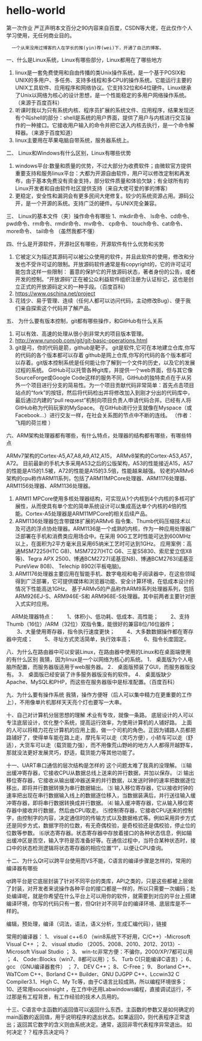 # hello-world
第一次作业
严正声明本文百分之90内容来自百度，CSDN等大佬，在此仅作个人学习使用，无任何商业目的。

      一个从来没用过博客的人在学长的推(yin)荐(wei)下，开通了自己的博客。

一、什么是Linux系统，Linux有哪些部分，Linux都用在了哪些地方

 

 1. linux是一套免费使用和自由传播的类Unix操作系统，是一个基于POSIX和UNIX的多用户、多任务、支持多线程和多CPU的操作系统。它能运行主要的UNIX工具软件、应用程序和网络协议。它支持32位和64位硬件。Linux继承了Unix以网络为核心的设计思想，是一个性能稳定的多用户网络操作系统。（来源于百度百科）
 2. 听课时我以为只有系统内核、程序员扩展的系统文件、应用程序，结果发现还有个叫shell的部分：shell是系统的用户界面，提供了用户与内核进行交互操作的一种接口。它接收用户输入的命令并把它送入内核去执行，是一个命令解释器。（来源于百度知道）
 3. linux主要用在苹果电脑自带系统，服务器系统上。

二、 Linux和Windows有什么区别，Linux有哪些优势

 1. windows平台:数量和质量的优势，不过大部分为收费软件；由微软官方提供重要支持和服务linux平台：大都为开源自由软件，用户可以修改定制和再发布，由于基本免费没有资金支持，部分软件质量和体验欠缺；有全球所有的Linux开发者和自由软件社区提供支持（来自大佬可爱的爹的博客）
 2. 更稳定，安全性和漏洞会有更多民间大佬修复。较少的系统资源占用。源码公开，是一个开源的系统。支持广泛的硬件。与UNIX完全兼容。

三、 Linux的基本文件（夹）操作命令有哪些
  1、mkdir命令、 ls命令、cd命令、 pwd命令、rm命令、rmdir命令、mv命令、 cp命令、 touch命令、cat命令、 more命令、  tail命令
       （虽然我都不懂）

四、什么是开源软件，开源社区有哪些，开源软件有什么优势和劣势
 1.  它被定义为描述其源码可以被公众使用的软件，并且此软件的使用，修改和分发也不受许可证的限制。开放源码软件通常是有copyright的，它的许可证可能包含这样一些限制： 蓄意的保护它的开放源码状态，著者身份的公告，或者开发的控制。“开放源码”正在被公众利益软件组织注册为认证标记，这也是创立正式的开放源码定义的一种手段。（百度百科）
 2. https://www.oschina.net/project
 3. 花钱少、易于管理、连续（任何人都可以访问代码，主动修改Bug）、便于我们亲自探索这个代码并了解产品。


五、 为什么要有版本控制，git都有哪些操作，和GitHub有什么关系
 1. 可以有效、高速的处理从很小到非常大的项目版本管理。
 2. http://www.runoob.com/git/git-basic-operations.html
 3. git是弓，你的代码是箭，github是靶子。 
git是软件,它可在本地建立仓库,你写的代码的各个版本都可以存着 
github是网上仓库,你写的代码的各个版本都可以存着。git版本控制系统是任何能让你了解到一个文件的历史，以及它的发展过程的系统。  GitHub可以托管各种git库，并提供一个web界面，但与其它像 SourceForge或Google Code这样的服务不同，GitHub的独特卖点在于从另外一个项目进行分支的简易性。为一个项目贡献代码非常简单：首先点击项目站点的“fork”的按钮，然后将代码检出并将修改加入到刚才分出的代码库中，最后通过内建的“pull request”机制向项目负责人申请代码合并。已经有人将GitHub称为代码玩家的MySpace。 
在GitHub进行分支就像在Myspace（或Facebook…）进行交友一样，在社会关系图的节点中不断的连线。 
（作者：飞翔的荷兰橙 ）

六、ARM架构处理器都有哪些，有什么特点，处理器的结构都有哪些，有哪些特点

  ARMv7架构的Cortex-A5,A7,A8,A9,A12,A15，
  ARMv8架构的Cortex-A53,A57，A72。
  目前最新的手机大多采用A53之后的公版架构，A53的性能接近A15，A57的性能是A15的1.5被，A72的性能是A15的3.5倍，性能越来越强。
  较老的ARMv6架构的cpu称作ARM11系列，包括了ARM11MPCore处理器、ARM1176处理器、ARM1156处理器、ARM1136处理器。
  1. ARM11 MPCore使用多核处理器结构，可实现从1个内核到4个内核的多核可扩展性，从而使具有单个宏的简单系统设计可以集成高达单个内核的4倍的性能。Cortex-A5处理器是ARM11MPCore的相关后续产品。
  2. ARM1136处理器包含带媒体扩展的ARMv6 指令集、Thumb代码压缩技术以及可选的浮点协处理器。ARM1136是一个成熟的内核，作为一种应用处理器广泛部署在手机和消费类应用场合中。在采用 90G工艺时性能可达到600MHz以上，在面积为2平方毫米且采用65纳米工艺时可达到1GHz。
应用案例：高通MSM7225(HTC G8)、MSM7227(HTC G6、三星S5830、索尼爱立信X8等)、Tegra APX 2500、博通BCM2727(诺基亚N8)、博通BCM2763(诺基亚PureView 808)、 Telechip 8902(平板电脑)。
3. ARM1176处理器主要应用在智能手机、数字电视和电子阅读器中，在这些领域得到广泛部署，它可提供媒体和浏览器功能、安全计算环境，在低成本设计的情况下性能高达1GHz。
基于ARMv5的产品称作ARM9系列处理器系列，包括ARM926EJ-S、ARM946E-S和 ARM968E-S处理器。其中前两者主要针对嵌入式实时应用。

　ARM处理器特点：
　　1、体积小、低功耗、低成本、高性能；
　　2、支持Thumb（16位）/ARM（32位）双指令集，能很好的兼容8位/16位器件；
　　3、大量使用寄存器，指令执行速度更快；
　　4、大多数数据操作都在寄存器中完成；
　　5、寻址方式灵活简单，执行效率高；
　　6、指令长度固定。


八、为什么在路由器中可以安装Linux，在路由器中使用的Linux和在桌面端使用的有什么区别
    我猜，因为linux是一个以网络为核心的系统。
1． 桌面版为个人电脑所配置，而服务器版适用于web服务器。
2． 桌面版预装了GUI，而服务器版没有。
3． 桌面版已经安装了许多服务器版没有的软件。
4． 桌面版缺少Apache、MySQL和PHP，而这些在服务器版中是标准配置。（百度百科）

九、为什么要有操作系统
    我猜，操作方便呀（后人可以集中精力在更重要的工作上），不用像单片机那样天天亮个灯也要写一大串。

十、自己对计算机分层思想的理解
      术业有专攻，就像一条路。
      底层设计的人可以专注底层设计，优化整个系统，提高运行效率，为使用计算机的人铺好路。
      上面的人可以将精力花在计算机的应用上面，做一个司机的角色。正因为铺路人员都把路铺好了，使得单车能在路上走，摩托车可以走（灵巧方便），小轿车可以走（舒适），大货车可以走（载货能力强），而不用像荒山野岭的地方人人都得开越野车，那就没法更好发展灵巧，舒适，载货能力等其他功能了。


十一、UART串口通信的层次结构是怎样的
     这个问题太难了我真的没理解。
⑴输出缓冲寄存器，它接收CPU从数据总线上送来的并行数据，并加以保存。
⑵ 输出移位寄存器，它接收从输出缓冲器送来的并行数据，以发送时钟的速率把数据逐位移出，即将并行数据转换为串行数据输出。
⑶ 输入移位寄存器，它以接收时钟的速率把出现在串行数据输入线上的数据逐位移入，当数据装满后，并行送往输入缓冲寄存器，即将串行数据转换成并行数据。
⑷ 输入缓冲寄存器，它从输入移位寄存器中接收并行数据，然后由CPU取走。
⑸控制寄存器，它接收CPU送来的控制字，由控制字的内容，决定通信时的传输方式以及数据格式等。例如采用异步方式还是同步方式，数据字符的位数，有无奇偶校验，是奇校验还是偶校验，停止位的位数等参数。
⑹状态寄存器。状态寄存器中存放着接口的各种状态信息，例如输出缓冲区是否空，输入字符是否准备好等。在通信过程中，当符合某种状态时，接口中的状态检测逻辑将状态寄存器的相应位置“1”，以便让CPU查询。

十二、为什么Qt可以跨平台使用而VS不能，C语言的编译步骤是怎样的，常用的编译器有哪些

   qt跨平台是它底层封装了针对不同平台的类库，API之类的，只是这些都被上层做了封装，对开发者来说操作各种平台的接口都是一样的，所以只需要一次编码；处处编译呢，就是你希望在什么平台上可以用你的软件，就需要到对应的平台上搭建编译环境，你写的代码只有一套，但Qt针对不同平台的编译环境、底层库是不一样的。

编辑，预处理，编译（词法，语法，语义分析，生成汇编代码），链接

常用的编译器：
1、 visual c++6.0 （win8系统下不好用，C/C++）-Microsoft Visual C++ ；
2、 visual studio （2005、2008、2010、2012、2013）- Microsoft Visual Studio ；
3、 win-tc非常方便：不骗你，2000/XP/7都可以用 ；
4、 Code::Blocks（win7、8都可以用）；
5、 Turb C(只能编译C语言) ；
6、 gcc （GNU编译器套件） ；
7、 DEV C++；
8、 C-Free；
9、 Borland C++、WaTCom C++、Borland C++ Builder、GNU DJGPP C++、Lccwin32 C Compiler3.1、High C、My Tc等，由于C语言比较成熟，所以编程环境很多；
10、还常用souceinsight ，在工作中还用Labwindows编程，直接调试运行，不过那是有工程背景，有工作经验的技术人员用的。

十三、C语言中主函数的返回值可以返回什么东西，主函数的参数又是如何确定的
       main函数的返回值，用于说明程序的退出状态。如果返回0，则代表程序正常退出；返回其它数字的含义则由系统决定。通常，返回非零代表程序异常退出。
  如何决定？？程序员决定吗？
